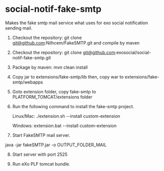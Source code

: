 social-notif-fake-smtp
======================

Makes the fake smtp mail service what uses for exo social notification sending mail.

1. Checkout the repository: git clone git@github.com:Nilhcem/FakeSMTP.git and compile by maven
2. Checkout the repository: git clone git@github.com:exosocial/social-notif-fake-smtp.git
3. Package by maven: mvn clean install
4. Copy jar to extensions/fake-smtp/lib then, copy war to extensions/fake-smtp/webapps
5. Goto extension folder, copy fake-smtp to PLATFORM_TOMCAT/extensions folder
6. Run the following command to install the fake-smtp project.

    Linux/Mac: ./extension.sh --install custom-extension

    Windows: extension.bat --install custom-extension

7. Start FakeSMTP mail server. 

java -jar fakeSMTP.jar -o OUTPUT_FOLDER_MAIL

8. Start server with port 2525

9. Run eXo PLF tomcat bundle.